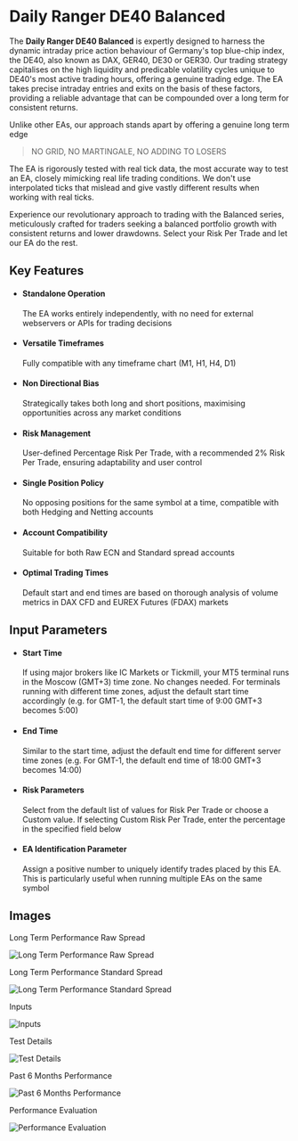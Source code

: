 # Daily Ranger DE40 Balanced
The **Daily Ranger DE40 Balanced** is expertly designed to harness the dynamic intraday price action behaviour of Germany's top blue-chip index, the DE40, also known as DAX, GER40, DE30 or GER30. Our trading strategy capitalises on the high liquidity and predicable volatility cycles unique to DE40's most active trading hours, offering a genuine trading edge. The EA takes precise intraday entries and exits on the basis of these factors, providing a reliable advantage that can be compounded over a long term for consistent returns.  

Unlike other EAs, our approach stands apart by offering a genuine long term edge 

> NO GRID, NO MARTINGALE, NO ADDING TO LOSERS

The EA is rigorously tested with real tick data, the most accurate way to test an EA, closely mimicking real life trading conditions. We don't use interpolated ticks that mislead and give vastly different results when working with real ticks.

Experience our revolutionary approach to trading with the Balanced series, meticulously crafted for traders seeking a balanced portfolio growth with consistent returns and lower drawdowns. Select your Risk Per Trade and let our EA do the rest.

## Key Features

- ####    Standalone Operation

    The EA works entirely independently, with no need for external webservers or APIs for trading decisions

- ####     Versatile Timeframes

    Fully compatible with any timeframe chart (M1, H1, H4, D1)

- ####     Non Directional Bias

    Strategically takes both long and short positions, maximising opportunities across any market conditions

- ####     Risk Management

    User-defined Percentage Risk Per Trade, with a recommended 2% Risk Per Trade, ensuring adaptability and user control

- ####     Single Position Policy

    No opposing positions for the same symbol at a time, compatible with both Hedging and Netting accounts

- ####     Account Compatibility

    Suitable for both Raw ECN and Standard spread accounts

- ####     Optimal Trading Times

    Default start and end times are based on thorough analysis of volume metrics in DAX CFD and EUREX Futures (FDAX) markets

## Input Parameters

- ####   Start Time

    If using major brokers like IC Markets or Tickmill, your MT5 terminal runs in the Moscow (GMT+3) time zone. No changes needed. For terminals running with different time zones, adjust the default start time accordingly (e.g. for GMT-1, the default start time of 9:00 GMT+3 becomes 5:00)

- ####    End Time

    Similar to the start time, adjust the default end time for different server time zones (e.g. For GMT-1, the default end time of 18:00 GMT+3 becomes 14:00) 

 - ####   Risk Parameters

    Select from the default list of values for Risk Per Trade or choose a Custom value. If selecting Custom Risk Per Trade, enter the percentage in the specified field below

- ####    EA Identification Parameter

    Assign a positive number to uniquely identify trades placed by this EA. This is particularly useful when running multiple EAs on the same symbol



## Images
Long Term Performance Raw Spread

![Long Term Performance Raw Spread](DEB_ic.png)  

Long Term Performance Standard Spread

![Long Term Performance Standard Spread](DEB_tk.png)  

Inputs

![Inputs](DEB_inp.png) 

Test Details

![Test Details](DEB_dts.png)

Past 6 Months Performance

![Past 6 Months Performance](DEB_s.png)

Performance Evaluation

![Performance Evaluation](DEB_bk.png)
